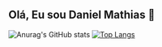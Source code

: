  ## Olá, Eu sou Daniel Mathias 👋

![Anurag's GitHub stats](https://github-readme-stats.vercel.app/api?username=11Mathias&show_icons=true&theme=radical&show_owner=true)
[![Top Langs](https://github-readme-stats.vercel.app/api/top-langs/?username=11Mathias&hide=javascript,css,hack&layout=compact)](https://github.com/anuraghazra/github-readme-stats)


